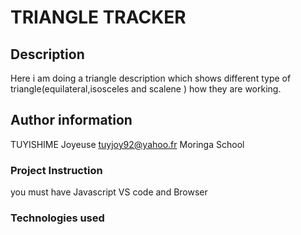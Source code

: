# TRIANGLE TRACKER
## Description
Here i am doing a triangle description which shows different type of triangle(equilateral,isosceles and scalene ) how they are working.
## Author information
TUYISHIME Joyeuse
tuyjoy92@yahoo.fr
Moringa School
### Project Instruction
you must have Javascript VS code and Browser
### Technologies used

